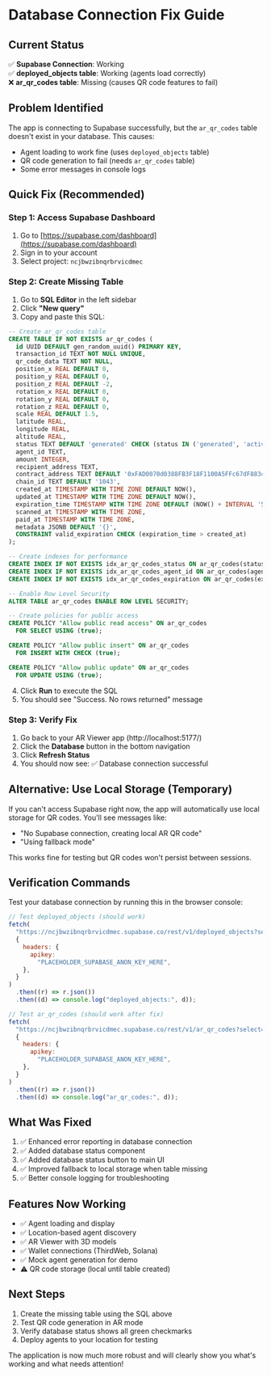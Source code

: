 # Database Connection Fix Guide

## Current Status

✅ **Supabase Connection**: Working  
✅ **deployed_objects table**: Working (agents load correctly)  
❌ **ar_qr_codes table**: Missing (causes QR code features to fail)

## Problem Identified

The app is connecting to Supabase successfully, but the `ar_qr_codes` table doesn't exist in your database. This causes:

- Agent loading to work fine (uses `deployed_objects` table)
- QR code generation to fail (needs `ar_qr_codes` table)
- Some error messages in console logs

## Quick Fix (Recommended)

### Step 1: Access Supabase Dashboard

1. Go to [https://supabase.com/dashboard](https://supabase.com/dashboard)
2. Sign in to your account
3. Select project: `ncjbwzibnqrbrvicdmec`

### Step 2: Create Missing Table

1. Go to **SQL Editor** in the left sidebar
2. Click **"New query"**
3. Copy and paste this SQL:

```sql
-- Create ar_qr_codes table
CREATE TABLE IF NOT EXISTS ar_qr_codes (
  id UUID DEFAULT gen_random_uuid() PRIMARY KEY,
  transaction_id TEXT NOT NULL UNIQUE,
  qr_code_data TEXT NOT NULL,
  position_x REAL DEFAULT 0,
  position_y REAL DEFAULT 0,
  position_z REAL DEFAULT -2,
  rotation_x REAL DEFAULT 0,
  rotation_y REAL DEFAULT 0,
  rotation_z REAL DEFAULT 0,
  scale REAL DEFAULT 1.5,
  latitude REAL,
  longitude REAL,
  altitude REAL,
  status TEXT DEFAULT 'generated' CHECK (status IN ('generated', 'active', 'scanned', 'expired', 'paid')),
  agent_id TEXT,
  amount INTEGER,
  recipient_address TEXT,
  contract_address TEXT DEFAULT '0xFAD0070d0388FB3F18F1100A5FFc67dF8834D9db',
  chain_id TEXT DEFAULT '1043',
  created_at TIMESTAMP WITH TIME ZONE DEFAULT NOW(),
  updated_at TIMESTAMP WITH TIME ZONE DEFAULT NOW(),
  expiration_time TIMESTAMP WITH TIME ZONE DEFAULT (NOW() + INTERVAL '5 minutes'),
  scanned_at TIMESTAMP WITH TIME ZONE,
  paid_at TIMESTAMP WITH TIME ZONE,
  metadata JSONB DEFAULT '{}',
  CONSTRAINT valid_expiration CHECK (expiration_time > created_at)
);

-- Create indexes for performance
CREATE INDEX IF NOT EXISTS idx_ar_qr_codes_status ON ar_qr_codes(status);
CREATE INDEX IF NOT EXISTS idx_ar_qr_codes_agent_id ON ar_qr_codes(agent_id);
CREATE INDEX IF NOT EXISTS idx_ar_qr_codes_expiration ON ar_qr_codes(expiration_time);

-- Enable Row Level Security
ALTER TABLE ar_qr_codes ENABLE ROW LEVEL SECURITY;

-- Create policies for public access
CREATE POLICY "Allow public read access" ON ar_qr_codes
  FOR SELECT USING (true);

CREATE POLICY "Allow public insert" ON ar_qr_codes
  FOR INSERT WITH CHECK (true);

CREATE POLICY "Allow public update" ON ar_qr_codes
  FOR UPDATE USING (true);
```

4. Click **Run** to execute the SQL
5. You should see "Success. No rows returned" message

### Step 3: Verify Fix

1. Go back to your AR Viewer app (http://localhost:5177/)
2. Click the **Database** button in the bottom navigation
3. Click **Refresh Status**
4. You should now see: ✅ Database connection successful

## Alternative: Use Local Storage (Temporary)

If you can't access Supabase right now, the app will automatically use local storage for QR codes. You'll see messages like:

- "No Supabase connection, creating local AR QR code"
- "Using fallback mode"

This works fine for testing but QR codes won't persist between sessions.

## Verification Commands

Test your database connection by running this in the browser console:

```javascript
// Test deployed_objects (should work)
fetch(
  "https://ncjbwzibnqrbrvicdmec.supabase.co/rest/v1/deployed_objects?select=id&limit=1",
  {
    headers: {
      apikey:
        "PLACEHOLDER_SUPABASE_ANON_KEY_HERE",
    },
  }
)
  .then((r) => r.json())
  .then((d) => console.log("deployed_objects:", d));

// Test ar_qr_codes (should work after fix)
fetch(
  "https://ncjbwzibnqrbrvicdmec.supabase.co/rest/v1/ar_qr_codes?select=id&limit=1",
  {
    headers: {
      apikey:
        "PLACEHOLDER_SUPABASE_ANON_KEY_HERE",
    },
  }
)
  .then((r) => r.json())
  .then((d) => console.log("ar_qr_codes:", d));
```

## What Was Fixed

1. ✅ Enhanced error reporting in database connection
2. ✅ Added database status component
3. ✅ Added database status button to main UI
4. ✅ Improved fallback to local storage when table missing
5. ✅ Better console logging for troubleshooting

## Features Now Working

- ✅ Agent loading and display
- ✅ Location-based agent discovery
- ✅ AR Viewer with 3D models
- ✅ Wallet connections (ThirdWeb, Solana)
- ✅ Mock agent generation for demo
- ⚠️ QR code storage (local until table created)

## Next Steps

1. Create the missing table using the SQL above
2. Test QR code generation in AR mode
3. Verify database status shows all green checkmarks
4. Deploy agents to your location for testing

The application is now much more robust and will clearly show you what's working and what needs attention!
